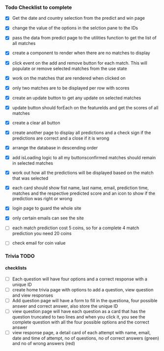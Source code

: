 ### Todo Checklist to complete

- [x] Get the date and country selection from the predict and win page
- [x] change the value of the options in the selction pane to the IDs
- [x] pass the data from predict page to the utilities function to get the list of all matches
- [x] create a component to render when there are no matches to display
- [x] click event on the add and remove button for each match. This will populate or remove selected matches from the use state
- [x] work on the matches that are rendered when clicked on
- [x] only two matches are to be displayed per row with scores
- [x] create an update button to get any update on selected matches
- [x] update button should forEach on the featureIds and get the scores of all matches
- [x] create a clear all button
- [x] create another page to display all predictions and a check sign if the predictions are correct and a close if it is wrong
- [x] arrange the database in descending order
- [x] add isLoading logic to all my buttonsconfirmed matches should remain in selected matches
- [x] work out how all the predictions will be displayed based on the match that was selected
- [x] each card should show fist name, last name, email, prediction time, matches and the respective predicted score and an icon to show if the prediction was right or wrong
- [x] login page to guard the whole site
- [x] only certain emails can see the site
- [ ] each match prediction cost 5 coins, so for a complete 4 match prediction you need 20 coins
- [ ] check email for coin value


### Trivia TODO
#### checklists
- [ ] Each question will have four options and a correct response with a unique ID
- [ ] create home trivia page with options to add a question, view question and view responses
- [ ] Add question page will have a form to fill in the questiona, four possible answer and correct answer, also store the unique ID
- [ ] view question page will have each question as a card that has the question truncated to two lines and when you click it, you see the complete question with all the four possible options and the correct answer
- [ ] view response page, a detail card of each attempt with name, email, date and time of attempt, no of questions, no of correct answers (green) and no of wrong answers (red)